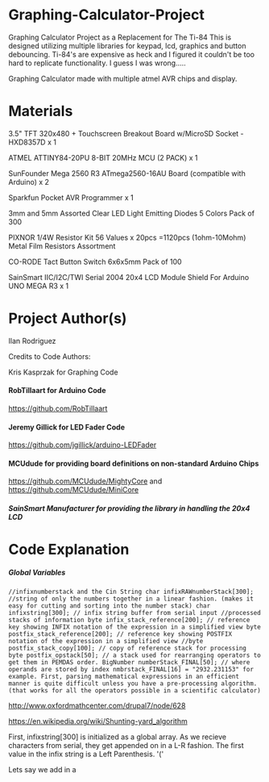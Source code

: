 # Graphing-Calculator-Project
Graphing Calculator Project as a Replacement for The Ti-84
This is designed utilizing multiple libraries for keypad, lcd, graphics and button debouncing.
Ti-84's are expensive as heck and I figured it couldn't be too hard to replicate functionality.
I guess I was wrong.....

Graphing Calculator made with multiple atmel AVR chips and display.

# Materials
3.5" TFT 320x480 + Touchscreen Breakout Board w/MicroSD Socket - HXD8357D x 1

ATMEL ATTINY84-20PU 8-BIT 20MHz MCU (2 PACK) x 1

SunFounder Mega 2560 R3 ATmega2560-16AU Board (compatible with Arduino) x 2

Sparkfun Pocket AVR Programmer x 1

3mm and 5mm Assorted Clear LED Light Emitting Diodes 5 Colors Pack of 300

PIXNOR 1/4W Resistor Kit 56 Values x 20pcs =1120pcs (1ohm-10Mohm) Metal Film Resistors Assortment

CO-RODE Tact Button Switch 6x6x5mm Pack of 100

SainSmart IIC/I2C/TWI Serial 2004 20x4 LCD Module Shield For Arduino UNO MEGA R3 x 1


# Project Author(s)

Ilan Rodriguez

Credits to Code Authors: 

Kris Kasprzak for Graphing Code

#### RobTillaart for Arduino Code

  https://github.com/RobTillaart
  
#### Jeremy Gillick for LED Fader Code

  https://github.com/jgillick/arduino-LEDFader
 
#### MCUdude for providing board definitions on non-standard Arduino Chips

  https://github.com/MCUdude/MightyCore and https://github.com/MCUdude/MiniCore
  
##### SainSmart Manufacturer for providing the library in handling the 20x4 LCD

# Code Explanation

##### Global Variables
`//infixnumberstack and the Cin String
char infixRAWnumberStack[300];  //string of only the numbers together in a linear fashion. (makes it easy for cutting and sorting into the number stack)
char infixstring[300]; // infix string buffer from serial input
//processed stacks of information
byte infix_stack_reference[200]; // reference key showing INFIX notation of the expression in a simplified view
byte postfix_stack_reference[200]; // reference key showing POSTFIX notation of the expression in a simplified view
//byte postfix_stack_copy[100]; // copy of reference stack for processing
byte postfix_opstack[50]; // a stack used for rearranging operators to get them in PEMDAS order.
BigNumber numberStack_FINAL[50]; // where operands are stored by index nmbrstack_FINAL[16] = "2932.231153" for example.
First, parsing mathematical expressions in an efficient manner is quite difficult unless you have a pre-processing algorithm. (that works for all the operators possible in a scientific calculator)`

http://www.oxfordmathcenter.com/drupal7/node/628

https://en.wikipedia.org/wiki/Shunting-yard_algorithm

First, infixstring[300] is initialized as a global array. As we recieve characters from serial, they get appended on in a L-R fashion.
The first value in the infix string is a Left Parenthesis. '('

Lets say we add in a 
